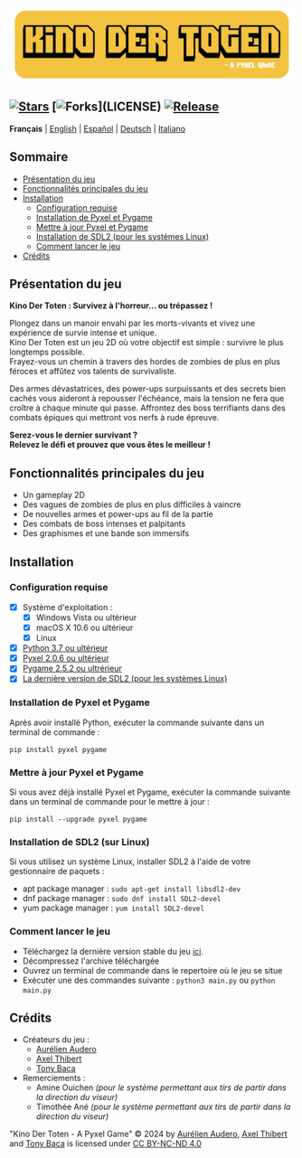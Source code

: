 <img src="Images/Readme-Title.png" width="525vw">

[![Stars](https://img.shields.io/github/stars/AurelienAudero/KinoDerToten-Projet-Pyxel?label=Stars)](https://github.com/AurelienAudero/KinoDerToten-Projet-Pyxel/stargazers)
[![Forks](https://img.shields.io/badge/Forks-non%20autoris%C3%A9%20(voir%20la%20licence%20pour%20plus%20d'infos)-red)](LICENSE)
[![Release](https://img.shields.io/github/v/release/AurelienAudero/KinoDerToten-Projet-Pyxel?label=Download)](https://github.com/AurelienAudero/KinoDerToten-Projet-Pyxel/releases/latest)
-----

**Français** | [English](README_EN.md) | [Español](README_ES.md) | [Deutsch](README_DE.md) | [Italiano](README_IT.md)

## Sommaire
- [Présentation du jeu](#présentation-du-jeu)
- [Fonctionnalités principales du jeu](#fonctionnalités-principales-du-jeu)
- [Installation](#installation)
    - [Configuration requise](#configuration-requise)
    - [Installation de Pyxel et Pygame](#installation-de-pyxel-et-pygame)
    - [Mettre à jour Pyxel et Pygame](#mettre-à-jour-pyxel-et-pygame)
    - [Installation de SDL2 (pour les systèmes Linux)](#installation-de-sdl2-sur-linux)
    - [Comment lancer le jeu](#comment-lancer-le-jeu)
- [Crédits](#crédits)

## Présentation du jeu
**Kino Der Toten : Survivez à l'horreur... ou trépassez !**

Plongez dans un manoir envahi par les morts-vivants et vivez une expérience de survie intense et unique.  
Kino Der Toten est un jeu 2D où votre objectif est simple : survivre le plus longtemps possible.  
Frayez-vous un chemin à travers des hordes de zombies de plus en plus féroces et affûtez vos talents de survivaliste.

Des armes dévastatrices, des power-ups surpuissants et des secrets bien cachés vous aideront à repousser l'échéance, mais la tension ne fera que croître à chaque minute qui passe. Affrontez des boss terrifiants dans des combats épiques qui mettront vos nerfs à rude épreuve.

**Serez-vous le dernier survivant ?**  
**Relevez le défi et prouvez que vous êtes le meilleur !**

## Fonctionnalités principales du jeu
* Un gameplay 2D
* Des vagues de zombies de plus en plus difficiles à vaincre
* De nouvelles armes et power-ups au fil de la partie
* Des combats de boss intenses et palpitants
* Des graphismes et une bande son immersifs

## Installation
### Configuration requise
- [X] Système d'exploitation :
    - [X] Windows Vista ou ultérieur
    - [X] macOS X 10.6 ou ultérieur
    - [X] Linux
- [X] [Python 3.7 ou ultérieur](https://www.python.org/downloads/)
- [X] [Pyxel 2.0.6 ou ultérieur](#installation-de-pyxel-et-pygame)
- [X] [Pygame 2.5.2 ou ultrérieur](#installation-de-pyxel-et-pygame)
- [X] [La dernière version de SDL2 (pour les systèmes Linux)](#installation-de-sdl2-sur-linux)

### Installation de Pyxel et Pygame
Après avoir installé Python, exécuter la commande suivante dans un terminal de commande :
```
pip install pyxel pygame
```

### Mettre à jour Pyxel et Pygame
Si vous avez déjà installé Pyxel et Pygame, exécuter la commande suivante dans un terminal de commande pour le mettre à jour :
```
pip install --upgrade pyxel pygame
```

### Installation de SDL2 (sur Linux)
Si vous utilisez un système Linux, installer SDL2 à l'aide de votre gestionnaire de paquets :  
- apt package manager : `sudo apt-get install libsdl2-dev`  
- dnf package manager : `sudo dnf install SDL2-devel`  
- yum package manager : `yum install SDL2-devel`

### Comment lancer le jeu
- Téléchargez la dernière version stable du jeu [ici](https://github.com/AurelienAudero/KinoDerToten-Projet-Pyxel/releases/latest).
- Décompressez l'archive téléchargée
- Ouvrez un terminal de commande dans le repertoire où le jeu se situe
- Exécuter une des commandes suivante : `python3 main.py` ou `python main.py`

## Crédits
- Créateurs du jeu :
    - [Aurélien Audero](https://github.com/AurelienAudero)
    - [Axel Thibert](https://github.com/Oxwerth)
    - [Tony Baca](https://github.com/Thidokachi)
- Remerciements :
    - Amine Ouichen *(pour le système permettant aux tirs de partir dans la direction du viseur)*
    - Timothée Ané *(pour le système permettant aux tirs de partir dans la direction du viseur)*

"Kino Der Toten - A Pyxel Game" © 2024 by [Aurélien Audero](https://github.com/AurelienAudero), [Axel Thibert](https://github.com/Oxwerth) and [Tony Baca](https://github.com/Thidokachi) is licensed under [CC BY-NC-ND 4.0](https://github.com/AurelienAudero/KinoDerToten-Projet-Pyxel/blob/main/LICENSE)
